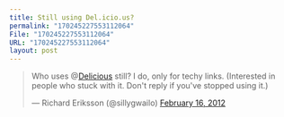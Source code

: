 ```yaml
---
title: Still using Del.icio.us?
permalink: "170245227553112064"
File: "170245227553112064"
URL: "170245227553112064"
layout: post
---
```

<blockquote class="twitter-tweet"><p>Who uses @<a href="https://twitter.com/Delicious">Delicious</a> still? I do, only for techy links. (Interested in people who stuck with it. Don't reply if you've stopped using it.)</p>&mdash; Richard Eriksson (@sillygwailo) <a href="https://twitter.com/sillygwailo/status/170245227553112064" data-datetime="2012-02-16T20:36:39+00:00">February 16, 2012</a></blockquote>
<script src="//platform.twitter.com/widgets.js" charset="utf-8"></script>
